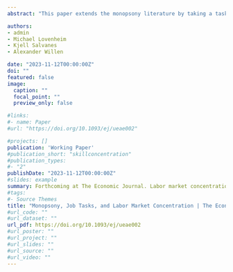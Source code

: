 ```yaml
---
abstract: "This paper extends the monopsony literature by taking a task-based approach and estimating the causal effect of concentration on labour market outcomes. Using detailed employer-employee data from Norway, we find that our job task-based measure shows lower degrees of concentration than conventional industry-and occupation-based measures. Exploiting mass layoffs as exogenous shocks to local labour demand, we show that workers who experience mass separations in more concentrated markets have substantially worse subsequent labour market outcomes than workers in less-concentrated markets. Our results point to the existence of employer market power that is driven by the concentration of skill demand across firms."

authors:
- admin
- Michael Lovenheim
- Kjell Salvanes
- Alexander Willen

date: "2023-11-12T00:00:00Z"
doi: ""
featured: false
image:
  caption: ""
  focal_point: ""
  preview_only: false

#links:
#- name: Paper
#url: "https://doi.org/10.1093/ej/ueae002"

#projects: []
publication: 'Working Paper'
#publication_short: "skillconcentration"
#publication_types:
#- "2"
publishDate: "2023-11-12T00:00:00Z"
#slides: example
summary: Forthcoming at The Economic Journal. Labor market concentration within task clusters is lower than other measures. Higher concentration leads to lower wages, with heterogeneity in effects. 
#tags:
#- Source Themes
title: "Monopsony, Job Tasks, and Labor Market Concentration | The Economic Journal"
#url_code: ""
#url_dataset: ""
url_pdf: https://doi.org/10.1093/ej/ueae002
#url_poster: ""
#url_project: ""
#url_slides: ""
#url_source: ""
#url_video: ""
---
```

